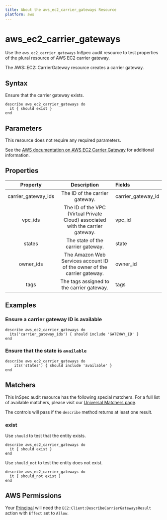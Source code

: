 ```yaml
---
title: About the aws_ec2_carrier_gateways Resource
platform: aws
---
```


# aws_ec2_carrier_gateways

Use the `aws_ec2_carrier_gateways` InSpec audit resource to test properties of the plural resource of AWS EC2 carrier gateway.

The AWS::EC2::CarrierGateway resource creates a carrier gateway.

## Syntax

Ensure that the carrier gateway exists.

    describe aws_ec2_carrier_gateways do
      it { should exist }
    end

## Parameters

This resource does not require any required parameters.

See the [AWS documentation on AWS EC2 Carrier Gateway](https://docs.aws.amazon.com/AWSCloudFormation/latest/UserGuide/aws-resource-ec2-carriergateway.html) for additional information.

## Properties

| Property | Description | Fields |
| :------------------: | :----------------------------------------------------------------------------: | :----------------- |
| carrier_gateway_ids  | The ID of the carrier gateway.                                                 | carrier_gateway_id |
| vpc_ids              | The ID of the VPC (Virtual Private Cloud) associated with the carrier gateway. | vpc_id             |
| states               | The state of the carrier gateway.                                              | state              |
| owner_ids            | The Amazon Web Services account ID of the owner of the carrier gateway.        | owner_id           |
| tags                 | The tags assigned to the carrier gateway.                                      | tags               |

## Examples

### Ensure a carrier gateway ID is available

    describe aws_ec2_carrier_gateways do
      its('carrier_gateway_ids') { should include 'GATEWAY_ID' }
    end

### Ensure that the state is `available`

    describe aws_ec2_carrier_gateways do
        its('states') { should include 'available' }
    end

## Matchers

This InSpec audit resource has the following special matchers. For a full list of available matchers, please visit our [Universal Matchers page](https://www.inspec.io/docs/reference/matchers/).

The controls will pass if the `describe` method returns at least one result.

### exist

Use `should` to test that the entity exists.

    describe aws_ec2_carrier_gateways do
      it { should exist }
    end

Use `should_not` to test the entity does not exist.

    describe aws_ec2_carrier_gateways do
      it { should_not exist }
    end

## AWS Permissions

Your [Principal](https://docs.aws.amazon.com/IAM/latest/UserGuide/intro-structure.html#intro-structure-principal) will need the `EC2:Client:DescribeCarrierGatewaysResult` action with `Effect` set to `Allow`.
